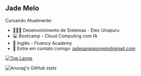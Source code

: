 ## Jade Melo

Cursando Atualmente:
- 👩🏻‍💻 Desenvolvimento de Sistemas - Etec Uirapuru
- 💻 Bootcamp - Cloud Computing com IA
- 💬 Inglês - Fluency Academy
- 📧 Entre em contato comigo: jadesampaiomelo@gmail.com

  

[![Top Langs](https://github-readme-stats.vercel.app/api/top-langs/?username=Jade-Melo&layout=donut&theme=dracula)](https://github.com/anuraghazra/github-readme-stats)

![Anurag's GitHub stats](https://github-readme-stats.vercel.app/api?username=Jade-Melo&show_icons=true&theme=dracula)
